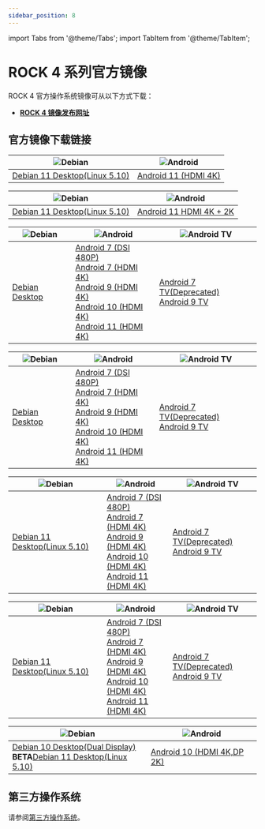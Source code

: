 ```yaml
---
sidebar_position: 8
---
```


import Tabs from '@theme/Tabs';
import TabItem from '@theme/TabItem';

# ROCK 4 系列官方镜像

ROCK 4 官方操作系统镜像可从以下方式下载：

- **[ROCK 4 镜像发布网址](https://github.com/radxa-build)**

## 官方镜像下载链接

<Tabs queryString="model">
  <TabItem value="ROCK 4SE" label="ROCK 4SE" default>

| ![Debian](/img/Debian-logo.webp)                                                  | ![Android](/img/Android-Logo.webp)                                                                                                                    |
| --------------------------------------------------------------------------------- | ----------------------------------------------------------------------------------------------------------------------------------------------------- |
| [Debian 11 Desktop(Linux 5.10)](https://github.com/radxa-build/rock-4se/releases) | [Android 11 (HDMI 4K)](https://github.com/radxa/manifests/releases/download/RockPi-android11-20220819_1707/rock4b-se-android11-20220819-1907-gpt.zip) |

  </TabItem>
  <TabItem value="ROCK 4C+" label="ROCK 4C+">

| ![Debian](/img/Debian-logo.webp)                                                      | ![Android](/img/Android-Logo.webp)                                                                                                                          |
| ------------------------------------------------------------------------------------- | ----------------------------------------------------------------------------------------------------------------------------------------------------------- |
| [Debian 11 Desktop(Linux 5.10)](https://github.com/radxa-build/rock-4c-plus/releases) | [Android 11 HDMI 4K + 2K](https://github.com/radxa/manifests/releases/download/Rock-android11-20220408_1204/Rock4C_Plus_Android11_20220408_1609-gpt.img.xz) |

  </TabItem>
  <TabItem value="ROCK 4A+" label="ROCK 4A+">

| ![Debian](/img/Debian-logo.webp)                                          | ![Android](/img/Android-Logo.webp)                                                                                                                                                                                                                                                                                                                                                                    | ![Android TV](/img/Android-tv-logo.webp)                                                                                                    |
| ------------------------------------------------------------------------- | ----------------------------------------------------------------------------------------------------------------------------------------------------------------------------------------------------------------------------------------------------------------------------------------------------------------------------------------------------------------------------------------------------- | ------------------------------------------------------------------------------------------------------------------------------------------- |
| [Debian Desktop](https://github.com/radxa-build/rock-pi-4a-plus/releases) | [Android 7 (DSI 480P)](https://rock.sh/rockpi-android7-dsi-download)<br/>[Android 7 (HDMI 4K)](https://rock.sh/rockpi-android7-download)<br/>[Android 9 (HDMI 4K)](https://rock.sh/rockpi-android9-gpt-download)<br/>[Android 10 (HDMI 4K)](https://rock.sh/rockpi4b-android10-gpt-download)<br/>[Android 11 (HDMI 4K)](https://github.com/radxa/manifests/releases/tag/Rock-android11-20211115_1851) | [Android 7 TV(Deprecated)](https://rock.sh/rockpi-android7-tv-download)<br/>[Android 9 TV](https://rock.sh/rockpi-android9-tv-gpt-download) |

  </TabItem>
  <TabItem value="ROCK 4B+" label="ROCK 4B+">

| ![Debian](/img/Debian-logo.webp)                                          | ![Android](/img/Android-Logo.webp)                                                                                                                                                                                                                                                                                                                                                                    | ![Android TV](/img/Android-tv-logo.webp)                                                                                                    |
| ------------------------------------------------------------------------- | ----------------------------------------------------------------------------------------------------------------------------------------------------------------------------------------------------------------------------------------------------------------------------------------------------------------------------------------------------------------------------------------------------- | ------------------------------------------------------------------------------------------------------------------------------------------- |
| [Debian Desktop](https://github.com/radxa-build/rock-pi-4a-plus/releases) | [Android 7 (DSI 480P)](https://rock.sh/rockpi-android7-dsi-download)<br/>[Android 7 (HDMI 4K)](https://rock.sh/rockpi-android7-download)<br/>[Android 9 (HDMI 4K)](https://rock.sh/rockpi-android9-gpt-download)<br/>[Android 10 (HDMI 4K)](https://rock.sh/rockpi4b-android10-gpt-download)<br/>[Android 11 (HDMI 4K)](https://github.com/radxa/manifests/releases/tag/Rock-android11-20211115_1851) | [Android 7 TV(Deprecated)](https://rock.sh/rockpi-android7-tv-download)<br/>[Android 9 TV](https://rock.sh/rockpi-android9-tv-gpt-download) |

  </TabItem>
  <TabItem value="ROCK 4A" label="ROCK 4A">

| ![Debian](/img/Debian-logo.webp)                                                    | ![Android](/img/Android-Logo.webp)                                                                                                                                                                                                                                                                                                                                                                    | ![Android TV](/img/Android-tv-logo.webp)                                                                                                    |
| ----------------------------------------------------------------------------------- | ----------------------------------------------------------------------------------------------------------------------------------------------------------------------------------------------------------------------------------------------------------------------------------------------------------------------------------------------------------------------------------------------------- | ------------------------------------------------------------------------------------------------------------------------------------------- |
| [Debian 11 Desktop(Linux 5.10)](https://github.com/radxa-build/rock-pi-4a/releases) | [Android 7 (DSI 480P)](https://rock.sh/rockpi-android7-dsi-download)<br/>[Android 7 (HDMI 4K)](https://rock.sh/rockpi-android7-download)<br/>[Android 9 (HDMI 4K)](https://rock.sh/rockpi-android9-gpt-download)<br/>[Android 10 (HDMI 4K)](https://rock.sh/rockpi4b-android10-gpt-download)<br/>[Android 11 (HDMI 4K)](https://github.com/radxa/manifests/releases/tag/Rock-android11-20211115_1851) | [Android 7 TV(Deprecated)](https://rock.sh/rockpi-android7-tv-download)<br/>[Android 9 TV](https://rock.sh/rockpi-android9-tv-gpt-download) |

  </TabItem>
  <TabItem value="ROCK 4B" label="ROCK 4B">

| ![Debian](/img/Debian-logo.webp)                                                    | ![Android](/img/Android-Logo.webp)                                                                                                                                                                                                                                                                                                                                                                    | ![Android TV](/img/Android-tv-logo.webp)                                                                                                    |
| ----------------------------------------------------------------------------------- | ----------------------------------------------------------------------------------------------------------------------------------------------------------------------------------------------------------------------------------------------------------------------------------------------------------------------------------------------------------------------------------------------------- | ------------------------------------------------------------------------------------------------------------------------------------------- |
| [Debian 11 Desktop(Linux 5.10)](https://github.com/radxa-build/rock-pi-4b/releases) | [Android 7 (DSI 480P)](https://rock.sh/rockpi-android7-dsi-download)<br/>[Android 7 (HDMI 4K)](https://rock.sh/rockpi-android7-download)<br/>[Android 9 (HDMI 4K)](https://rock.sh/rockpi-android9-gpt-download)<br/>[Android 10 (HDMI 4K)](https://rock.sh/rockpi4b-android10-gpt-download)<br/>[Android 11 (HDMI 4K)](https://github.com/radxa/manifests/releases/tag/Rock-android11-20211115_1851) | [Android 7 TV(Deprecated)](https://rock.sh/rockpi-android7-tv-download)<br/>[Android 9 TV](https://rock.sh/rockpi-android9-tv-gpt-download) |

  </TabItem>
  <TabItem value="ROCK 4C" label="ROCK 4C">

| ![Debian](/img/Debian-logo.webp)                                                                                                                                                                                                                                            | ![Android](/img/Android-Logo.webp)                                            |
| --------------------------------------------------------------------------------------------------------------------------------------------------------------------------------------------------------------------------------------------------------------------------- | ----------------------------------------------------------------------------- |
| [Debian 10 Desktop(Dual Display)](https://github.com/radxa/rock-pi-images-released/releases/download/v20210824/rockpi4c_debian_buster_xfce4_arm64_20210824_0245-gpt.img.gz)<br/>**BETA**[Debian 11 Desktop(Linux 5.10)](https://github.com/radxa-build/rock-pi-4c/releases) | [Android 10 (HDMI 4K,DP 2K)](https://rock.sh/rockpi4c-android10-gpt-download) |

  </TabItem>

</Tabs>

## 第三方操作系统

请参阅[第三方操作系统](/rock4/alternative-os/third-party-images)。

